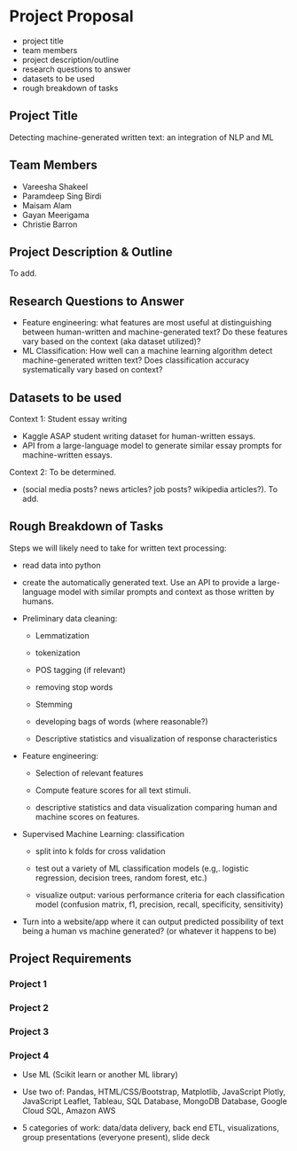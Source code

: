 # Project Proposal

- project title
- team members
- project description/outline
- research questions to answer
- datasets to be used
- rough breakdown of tasks

## Project Title
Detecting machine-generated written text: an integration of NLP and ML

## Team Members

- Vareesha Shakeel
- Paramdeep Sing Birdi
- Maisam Alam
- Gayan Meerigama
- Christie Barron

## Project Description & Outline
To add.


## Research Questions to Answer

- Feature engineering: what features are most useful at distinguishing between human-written and machine-generated text? Do these features vary based on the context (aka dataset utilized)?
- ML Classification: How well can a machine learning algorithm detect machine-generated written text? Does classification accuracy systematically vary based on context?

## Datasets to be used

Context 1: Student essay writing 
- Kaggle ASAP student writing dataset for human-written essays.
- API from a large-language model to generate similar essay prompts for machine-written essays.

Context 2: To be determined. 
- (social media posts? news articles? job posts? wikipedia articles?). To add.


## Rough Breakdown of Tasks

Steps we will likely need to take for written text processing:

- read data into python

- create the automatically generated text. Use an API to provide a large-language model with similar prompts and context as those written by humans.

- Preliminary data cleaning: 

    - Lemmatization

    - tokenization 

    - POS tagging (if relevant)

    - removing stop words

    - Stemming

    - developing bags of words (where reasonable?)

    - Descriptive statistics and visualization of response characteristics
    
- Feature engineering:

    - Selection of relevant features 

    - Compute feature scores for all text stimuli.

    - descriptive statistics and data visualization comparing human and machine scores on features.

- Supervised Machine Learning: classification

    - split into k folds for cross validation
    
    - test out a variety of ML classification models (e.g,. logistic regression, decision trees, random forest, etc.)
    
    - visualize output: various performance criteria for each classification model (confusion matrix, f1, precision, recall, specificity, sensitivity)
    
- Turn into a website/app where it can output predicted possibility of text being a human vs machine generated? (or whatever it happens to be) 

## Project Requirements

### Project 1

### Project 2

### Project 3

### Project 4
- Use ML (Scikit learn or another ML library)
- Use two of: Pandas, HTML/CSS/Bootstrap, Matplotlib, JavaScript Plotly, JavaScript Leaflet, Tableau, SQL Database, MongoDB Database, Google Cloud SQL, Amazon AWS

- 5 categories of work: data/data delivery, back end ETL, visualizations, group presentations (everyone present), slide deck
